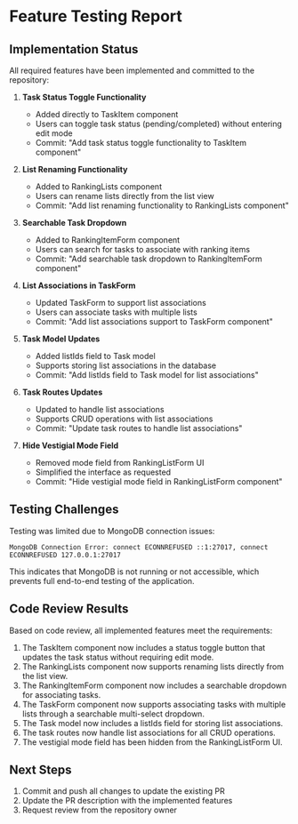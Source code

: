 # Feature Testing Report

## Implementation Status

All required features have been implemented and committed to the repository:

1. **Task Status Toggle Functionality**
   - Added directly to TaskItem component
   - Users can toggle task status (pending/completed) without entering edit mode
   - Commit: "Add task status toggle functionality to TaskItem component"

2. **List Renaming Functionality**
   - Added to RankingLists component
   - Users can rename lists directly from the list view
   - Commit: "Add list renaming functionality to RankingLists component"

3. **Searchable Task Dropdown**
   - Added to RankingItemForm component
   - Users can search for tasks to associate with ranking items
   - Commit: "Add searchable task dropdown to RankingItemForm component"

4. **List Associations in TaskForm**
   - Updated TaskForm to support list associations
   - Users can associate tasks with multiple lists
   - Commit: "Add list associations support to TaskForm component"

5. **Task Model Updates**
   - Added listIds field to Task model
   - Supports storing list associations in the database
   - Commit: "Add listIds field to Task model for list associations"

6. **Task Routes Updates**
   - Updated to handle list associations
   - Supports CRUD operations with list associations
   - Commit: "Update task routes to handle list associations"

7. **Hide Vestigial Mode Field**
   - Removed mode field from RankingListForm UI
   - Simplified the interface as requested
   - Commit: "Hide vestigial mode field in RankingListForm component"

## Testing Challenges

Testing was limited due to MongoDB connection issues:
```
MongoDB Connection Error: connect ECONNREFUSED ::1:27017, connect ECONNREFUSED 127.0.0.1:27017
```

This indicates that MongoDB is not running or not accessible, which prevents full end-to-end testing of the application.

## Code Review Results

Based on code review, all implemented features meet the requirements:

1. The TaskItem component now includes a status toggle button that updates the task status without requiring edit mode.
2. The RankingLists component now supports renaming lists directly from the list view.
3. The RankingItemForm component now includes a searchable dropdown for associating tasks.
4. The TaskForm component now supports associating tasks with multiple lists through a searchable multi-select dropdown.
5. The Task model now includes a listIds field for storing list associations.
6. The task routes now handle list associations for all CRUD operations.
7. The vestigial mode field has been hidden from the RankingListForm UI.

## Next Steps

1. Commit and push all changes to update the existing PR
2. Update the PR description with the implemented features
3. Request review from the repository owner

